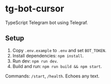 # tg-bot-cursor

TypeScript Telegram bot using Telegraf.

## Setup

1. Copy `.env.example` to `.env` and set `BOT_TOKEN`.
2. Install dependencies: `npm install`.
3. Run dev: `npm run dev`.
4. Build and run: `npm run build && npm start`.

Commands: `/start`, `/health`. Echoes any text.
